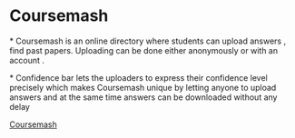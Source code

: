 # Coursemash
<p> * Coursemash is an online directory where students can upload answers , find past papers.
Uploading can be done either anonymously or with an account . </p>

<p> * Confidence bar lets the uploaders to express their confidence level precisely which makes Coursemash unique
by letting anyone to upload answers and at the same time answers can be downloaded without any delay </p>

<a href="http://coursemash.rajika.me"> Coursemash </a>
